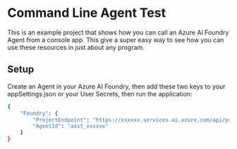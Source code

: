 # Command Line Agent Test

This is an example project that shows how you can call an Azure AI Foundry Agent from a console app.  This give a super easy way to see how you can use these resources in just about any program.

## Setup

Create an Agent in your Azure AI Foundry, then add these two keys to your appSettings.json or your User Secrets, then run the application:

``` bash
{
	"Foundry": {
		"ProjectEndpoint": "https://xxxxxx.services.ai.azure.com/api/projects/lll-oai-service-project",
		"AgentId": "asst_xxxxxx"
	}
}
```
